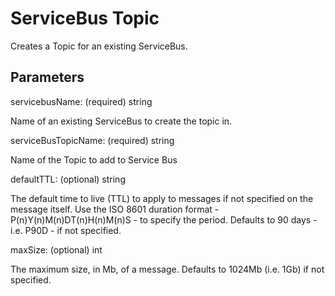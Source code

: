 # ServiceBus Topic

Creates a Topic for an existing ServiceBus.

## Parameters

servicebusName: (required) string

Name of an existing ServiceBus to create the topic in.

serviceBusTopicName: (required) string

Name of the Topic to add to Service Bus

defaultTTL: (optional) string

The default time to live (TTL) to apply to messages if not specified on the message itself.
Use the ISO 8601 duration format - P(n)Y(n)M(n)DT(n)H(n)M(n)S - to specify the period.
Defaults to 90 days - i.e. P90D - if not specified.

maxSize: (optional) int

The maximum size, in Mb, of a message.
Defaults to 1024Mb (i.e. 1Gb) if not specified.
